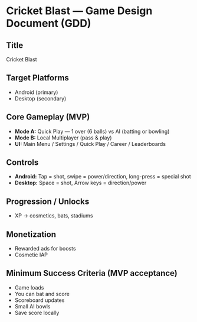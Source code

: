 # Cricket Blast — Game Design Document (GDD)

## Title
Cricket Blast

## Target Platforms
- Android (primary)  
- Desktop (secondary)

## Core Gameplay (MVP)
- **Mode A:** Quick Play — 1 over (6 balls) vs AI (batting or bowling)  
- **Mode B:** Local Multiplayer (pass & play)  
- **UI:** Main Menu / Settings / Quick Play / Career / Leaderboards  

## Controls
- **Android:** Tap = shot, swipe = power/direction, long-press = special shot  
- **Desktop:** Space = shot, Arrow keys = direction/power  

## Progression / Unlocks
- XP → cosmetics, bats, stadiums  

## Monetization
- Rewarded ads for boosts  
- Cosmetic IAP  

## Minimum Success Criteria (MVP acceptance)
- Game loads  
- You can bat and score  
- Scoreboard updates  
- Small AI bowls  
- Save score locally  
